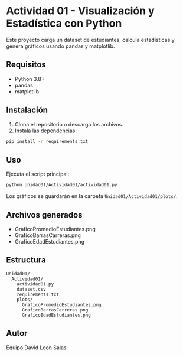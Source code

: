 # Actividad 01 - Visualización y Estadística con Python

Este proyecto carga un dataset de estudiantes, calcula estadísticas y genera gráficos usando pandas y matplotlib.

## Requisitos
- Python 3.8+
- pandas
- matplotlib

## Instalación

1. Clona el repositorio o descarga los archivos.
2. Instala las dependencias:

```bash
pip install -r requirements.txt
```

## Uso
Ejecuta el script principal:

```bash
python Unidad01/Actividad01/actividad01.py
```

Los gráficos se guardarán en la carpeta `Unidad01/Actividad01/plots/`.

## Archivos generados
- GraficoPromedioEstudiantes.png
- GraficoBarrasCarreras.png
- GraficoEdadEstudiantes.png

## Estructura
```
Unidad01/
  Actividad01/
    actividad01.py
    dataset.csv
    requirements.txt
    plots/
      GraficoPromedioEstudiantes.png
      GraficoBarrasCarreras.png
      GraficoEdadEstudiantes.png
```

## Autor
Equipo David Leon Salas
